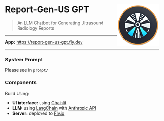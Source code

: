 # Report-Gen-US GPT <a href="https://github.com/Lightbridge-KS/report-gen-us-gpt"><img src="public/logo_dark.png" align="right" height="138" /></a>

> An LLM Chatbot for Generating Ultrasound Radiology Reports

---

**App:** <https://report-gen-us-gpt.fly.dev>

---

### System Prompt


Please see in `prompt/`


### Components

Build Using:

- **UI interface:** using [Chainlit](https://github.com/Chainlit/chainlit) 
- **LLM:** using [LangChain](https://www.langchain.com) with [Anthropic API](https://www.anthropic.com/api)
- **Server:** deployed to [Fly.io](https://fly.io)

